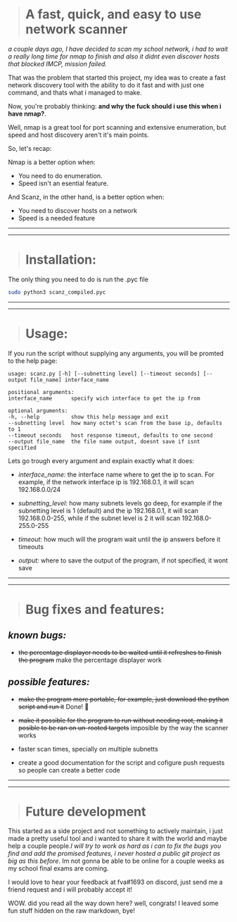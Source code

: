 > # __A fast, quick, and easy to use network scanner__

_a couple days ago, I have decided to scan my school network, i had to wait a really long time for nmap to finish and also it didnt even discover hosts that blocked IMCP, mission failed._


That was the problem that started this project, my idea was to create a fast network discovery tool with the ability to do it fast and with just one command, and thats what i managed to make.

Now, you're probably thinking: __and why the fuck should i use this when i have nmap?__.

Well, nmap is a great tool for port scanning and extensive enumeration, but speed and host discovery aren't it's main points.

So, let's recap:

Nmap is a better option when:
  - You need to do enumeration.
  - Speed isn't an esential feature.

And Scanz, in the other hand, is a better option when:
  - You need to discover hosts on a network
  - Speed is a needed feature


---
---
> # __Installation:__

The only thing you need to do is run the .pyc file

```bash
sudo python3 scanz_compiled.pyc
```

---
---

> # __Usage:__
If you run the script without supplying any arguments, you will be promted to the help page:

```#!/usr/bin/env bash
usage: scanz.py [-h] [--subnetting level] [--timeout seconds] [--output file_name] interface_name

positional arguments:
interface_name      specify wich interface to get the ip from

optional arguments:
-h, --help          show this help message and exit
--subnetting level  how many octet's scan from the base ip, defaults to 1
--timeout seconds   host response timeout, defaults to one second
--output file_name  the file name output, doesnt save if isnt specified

```

Lets go trough every argument and explain exactly what it does:

- _interface_name:_ the interface name where to get the ip to scan. For example, if the network interface ip is 192.168.0.1, it will scan 192.168.0.0/24

- _subnetting_level:_ how many subnets levels go deep<!-- what ya know about rolling down in the deep -->, for example if the subnetting level is 1 (default) and the ip 192.168.0.1, it will scan 192.168.0.0-255, while if the subnet level is 2 it will scan 192.168.0-255.0-255

- _timeout:_ how much will the program wait until the ip answers before it timeouts

- _output:_ where to save the output of the program, if not specified, it wont save

---
---

> # __Bug fixes and features:__

## _known bugs:_
- ~~the percentage displayer needs to be waited until it refreshes to finish the program~~ make the percentage displayer work

## _possible features:_

- ~~make the program more portable, for example, just download the python script and run it~~ Done! 🎉

- ~~make it possible for the program to run without needing root, making it posible to be ran on un-rooted targets~~ imposible by the way the scanner works

- faster scan times, specially on multiple subnetts

- create a good documentation for the script and cofigure push requests so people can create a better code

---
---

> # __Future development__

This started as a side project and not something to actively maintain, i just made a pretty useful tool and i wanted to share it with the world and maybe help a couple people._I will try to work as hard as i can to fix the bugs you find and add the promised features, i never hosted a public git project as big as this before_. Im not gonna <!-- give you up, never gonna let you down --> be able to be online for a couple weeks as my school final exams are coming.

I would love to hear your feedback at fva#1693 on discord, just send me a friend request and i will probably accept it!

WOW. did you read all the way down here? well, congrats! I leaved some fun stuff hidden on the raw markdown, bye!
